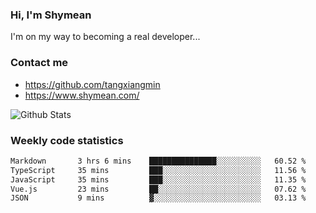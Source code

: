 ### Hi, I'm Shymean

I'm on my way to becoming a real developer...

### Contact me

- <https://github.com/tangxiangmin>
- <https://www.shymean.com/>

![Github Stats](https://github-readme-stats.vercel.app/api?username=tangxiangmin&show_icons=true&theme=dark)


###  Weekly code statistics

<!--START_SECTION:waka-->

```txt
Markdown       3 hrs 6 mins    ███████████████░░░░░░░░░░   60.52 %
TypeScript     35 mins         ███░░░░░░░░░░░░░░░░░░░░░░   11.56 %
JavaScript     35 mins         ███░░░░░░░░░░░░░░░░░░░░░░   11.35 %
Vue.js         23 mins         ██░░░░░░░░░░░░░░░░░░░░░░░   07.62 %
JSON           9 mins          ▓░░░░░░░░░░░░░░░░░░░░░░░░   03.13 %
```

<!--END_SECTION:waka-->